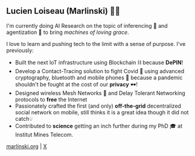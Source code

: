 ## Lucien Loiseau (Marlinski) 👨‍💻

I'm currently doing AI Research on the topic of inferencing 🚀 and agentization 🤖 to bring *machines of loving grace*.

I love to learn and pushing tech to the limit with a sense of purpose. I've previously:

- Built the next IoT infrastructure using Blockchain ⛓️ because **DePIN**!
- Develop a Contact-Tracing solution to fight Covid 🦠 using advanced cryptography, bluetooth and mobile phones 📱 because a pandemic shouldn't be fought at the cost of our **privacy** 🕶️!
- Designed wireless Mesh Networks 📡 and Delay Tolerant Networking protocols to **free** the Internet
- Passionately crafted the first (and only) **off-the-grid** decentralized social network on mobile, still thinks it is a great idea though it did not catch💡
- Contributed to **science** getting an inch further during my PhD 🎓 at Institut Mines Telecom.

[marlinski.org](https://marlinski.org) | [X](https://x.com/lucienloiseau )
